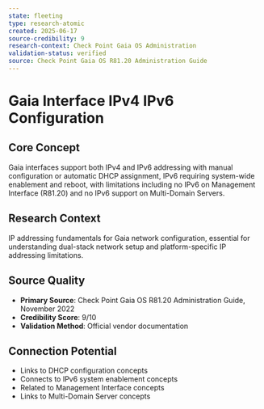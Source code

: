 ```yaml
---
state: fleeting
type: research-atomic
created: 2025-06-17
source-credibility: 9
research-context: Check Point Gaia OS Administration
validation-status: verified
source: Check Point Gaia OS R81.20 Administration Guide
---
```


# Gaia Interface IPv4 IPv6 Configuration

## Core Concept
Gaia interfaces support both IPv4 and IPv6 addressing with manual configuration or automatic DHCP assignment, IPv6 requiring system-wide enablement and reboot, with limitations including no IPv6 on Management Interface (R81.20) and no IPv6 support on Multi-Domain Servers.

## Research Context
IP addressing fundamentals for Gaia network configuration, essential for understanding dual-stack network setup and platform-specific IP addressing limitations.

## Source Quality
- **Primary Source**: Check Point Gaia OS R81.20 Administration Guide, November 2022
- **Credibility Score**: 9/10
- **Validation Method**: Official vendor documentation

## Connection Potential
- Links to DHCP configuration concepts
- Connects to IPv6 system enablement concepts
- Related to Management Interface concepts
- Links to Multi-Domain Server concepts